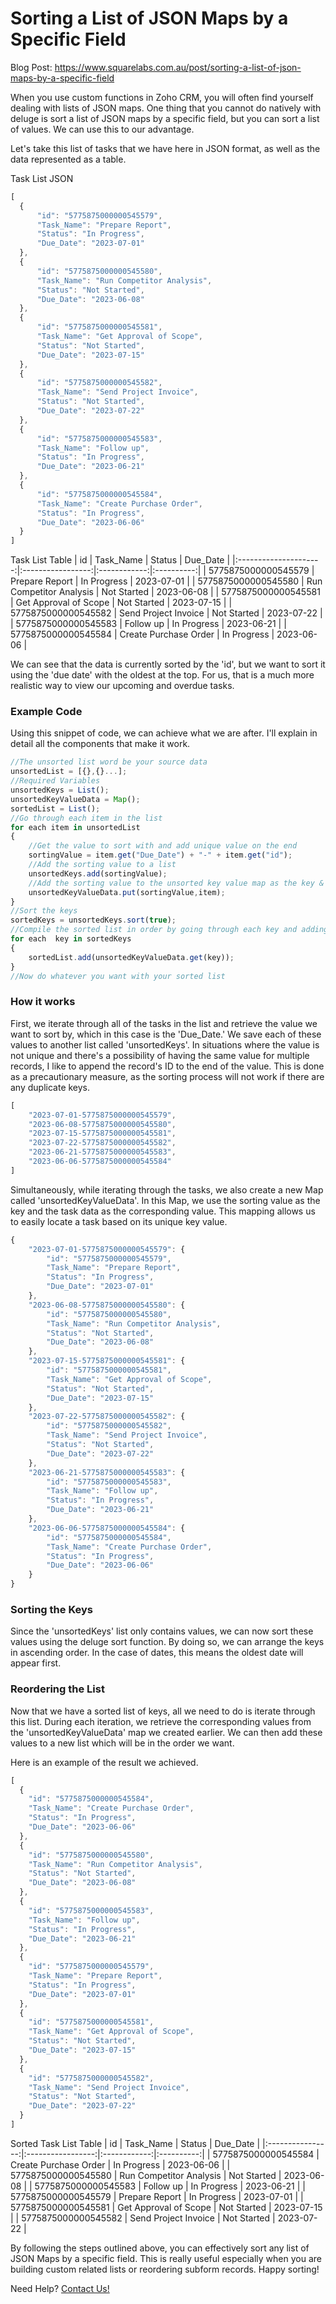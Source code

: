 # Sorting a List of JSON Maps by a Specific Field
Blog Post: https://www.squarelabs.com.au/post/sorting-a-list-of-json-maps-by-a-specific-field

When you use custom functions in Zoho CRM, you will often find yourself dealing with lists of JSON maps. One thing that you cannot do natively with deluge is sort a list of JSON maps by a specific field, but you can sort a list of values. We can use this to our advantage.

Let's take this list of tasks that we have here in JSON format, as well as the data represented as a table.

Task List JSON
```js
[
  {
      "id": "5775875000000545579",
      "Task_Name": "Prepare Report",
      "Status": "In Progress",
      "Due_Date": "2023-07-01"
  },
  {
      "id": "5775875000000545580",
      "Task_Name": "Run Competitor Analysis",
      "Status": "Not Started",
      "Due_Date": "2023-06-08"
  },
  {
      "id": "5775875000000545581",
      "Task_Name": "Get Approval of Scope",
      "Status": "Not Started",
      "Due_Date": "2023-07-15"
  },
  {
      "id": "5775875000000545582",
      "Task_Name": "Send Project Invoice",
      "Status": "Not Started",
      "Due_Date": "2023-07-22"
  },
  {
      "id": "5775875000000545583",
      "Task_Name": "Follow up",
      "Status": "In Progress",
      "Due_Date": "2023-06-21"
  },
  {
      "id": "5775875000000545584",
      "Task_Name": "Create Purchase Order",
      "Status": "In Progress",
      "Due_Date": "2023-06-06"
  }
]
```
Task List Table
|           id           |     Task_Name     |    Status    |  Due_Date   |
|:---------------------:|:-----------------:|:------------:|:----------:|
| 5775875000000545579   | Prepare Report    | In Progress  | 2023-07-01 |
| 5775875000000545580   | Run Competitor Analysis | Not Started | 2023-06-08 |
| 5775875000000545581   | Get Approval of Scope | Not Started | 2023-07-15 |
| 5775875000000545582   | Send Project Invoice | Not Started | 2023-07-22 |
| 5775875000000545583   | Follow up         | In Progress  | 2023-06-21 |
| 5775875000000545584   | Create Purchase Order | In Progress | 2023-06-06 |

We can see that the data is currently sorted by the 'id', but we want to sort it using the 'due date' with the oldest at the top. For us, that is a much more realistic way to view our upcoming and overdue tasks.

### Example Code
Using this snippet of code, we can achieve what we are after. I'll explain in detail all the components that make it work.
```js
//The unsorted list word be your source data
unsortedList = [{},{}...];
//Required Variables
unsortedKeys = List();
unsortedKeyValueData = Map();
sortedList = List();
//Go through each item in the list
for each item in unsortedList
{
    //Get the value to sort with and add unique value on the end
    sortingValue = item.get("Due_Date") + "-" + item.get("id");
    //Add the sorting value to a list
    unsortedKeys.add(sortingValue);
    //Add the sorting value to the unsorted key value map as the key & the item data as the value
    unsortedKeyValueData.put(sortingValue,item);
}
//Sort the keys
sortedKeys = unsortedKeys.sort(true);
//Compile the sorted list in order by going through each key and adding them to a new list.
for each  key in sortedKeys
{
    sortedList.add(unsortedKeyValueData.get(key));
}
//Now do whatever you want with your sorted list
```

### How it works
First, we iterate through all of the tasks in the list and retrieve the value we want to sort by, which in this case is the 'Due_Date.' We save each of these values to another list called 'unsortedKeys'. In situations where the value is not unique and there's a possibility of having the same value for multiple records, I like to append the record's ID to the end of the value. This is done as a precautionary measure, as the sorting process will not work if there are any duplicate keys.

```js
[
    "2023-07-01-5775875000000545579",
    "2023-06-08-5775875000000545580",
    "2023-07-15-5775875000000545581",
    "2023-07-22-5775875000000545582",
    "2023-06-21-5775875000000545583",
    "2023-06-06-5775875000000545584"
]
```

Simultaneously, while iterating through the tasks, we also create a new Map called 'unsortedKeyValueData'. In this Map, we use the sorting value as the key and the task data as the corresponding value. This mapping allows us to easily locate a task based on its unique key value.

```js
{
    "2023-07-01-5775875000000545579": {
        "id": "5775875000000545579",
        "Task_Name": "Prepare Report",
        "Status": "In Progress",
        "Due_Date": "2023-07-01"
    },
    "2023-06-08-5775875000000545580": {
        "id": "5775875000000545580",
        "Task_Name": "Run Competitor Analysis",
        "Status": "Not Started",
        "Due_Date": "2023-06-08"
    },
    "2023-07-15-5775875000000545581": {
        "id": "5775875000000545581",
        "Task_Name": "Get Approval of Scope",
        "Status": "Not Started",
        "Due_Date": "2023-07-15"
    },
    "2023-07-22-5775875000000545582": {
        "id": "5775875000000545582",
        "Task_Name": "Send Project Invoice",
        "Status": "Not Started",
        "Due_Date": "2023-07-22"
    },
    "2023-06-21-5775875000000545583": {
        "id": "5775875000000545583",
        "Task_Name": "Follow up",
        "Status": "In Progress",
        "Due_Date": "2023-06-21"
    },
    "2023-06-06-5775875000000545584": {
        "id": "5775875000000545584",
        "Task_Name": "Create Purchase Order",
        "Status": "In Progress",
        "Due_Date": "2023-06-06"
    }
}
```

### Sorting the Keys
Since the 'unsortedKeys' list only contains values, we can now sort these values using the deluge sort function. By doing so, we can arrange the keys in ascending order. In the case of dates, this means the oldest date will appear first.

### Reordering the List
Now that we have a sorted list of keys, all we need to do is iterate through this list. During each iteration, we retrieve the corresponding values from the 'unsortedKeyValueData' map we created earlier. We can then add these values to a new list which will be in the order we want.

Here is an example of the result we achieved.

```js
[
  {
    "id": "5775875000000545584",
    "Task_Name": "Create Purchase Order",
    "Status": "In Progress",
    "Due_Date": "2023-06-06"
  },
  {
    "id": "5775875000000545580",
    "Task_Name": "Run Competitor Analysis",
    "Status": "Not Started",
    "Due_Date": "2023-06-08"
  },
  {
    "id": "5775875000000545583",
    "Task_Name": "Follow up",
    "Status": "In Progress",
    "Due_Date": "2023-06-21"
  },
  {
    "id": "5775875000000545579",
    "Task_Name": "Prepare Report",
    "Status": "In Progress",
    "Due_Date": "2023-07-01"
  },
  {
    "id": "5775875000000545581",
    "Task_Name": "Get Approval of Scope",
    "Status": "Not Started",
    "Due_Date": "2023-07-15"
  },
  {
    "id": "5775875000000545582",
    "Task_Name": "Send Project Invoice",
    "Status": "Not Started",
    "Due_Date": "2023-07-22"
  }
]
```
Sorted Task List Table
|        id        |     Task_Name     |    Status    |  Due_Date   |
|:----------------:|:-----------------:|:------------:|:----------:|
| 5775875000000545584 | Create Purchase Order | In Progress | 2023-06-06 |
| 5775875000000545580 | Run Competitor Analysis | Not Started | 2023-06-08 |
| 5775875000000545583 | Follow up | In Progress | 2023-06-21 |
| 5775875000000545579 | Prepare Report | In Progress | 2023-07-01 |
| 5775875000000545581 | Get Approval of Scope | Not Started | 2023-07-15 |
| 5775875000000545582 | Send Project Invoice | Not Started | 2023-07-22 |


By following the steps outlined above, you can effectively sort any list of JSON Maps by a specific field. This is really useful especially when you are building custom related lists or reordering subform records. Happy sorting!

Need Help? [Contact Us!](https://www.squarelabs.com.au/contact-us)
